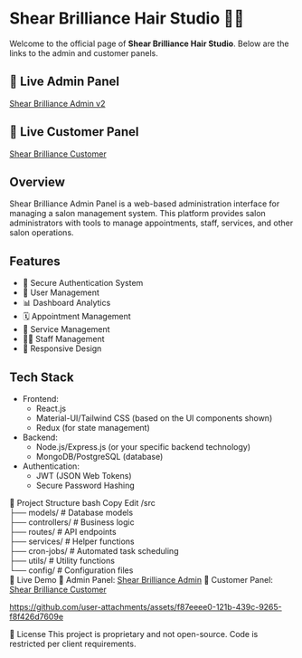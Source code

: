 # Shear Brilliance Hair Studio 💈✨

Welcome to the official page of **Shear Brilliance Hair Studio**. Below are the links to the admin and customer panels.

## 🚀 Live Admin Panel
[Shear Brilliance Admin v2](https://admin.orioniktechnologies.com/login)

## 🚀 Live Customer Panel
[Shear Brilliance Customer](https://shear-brilliance-web-lvqt.onrender.com)

## Overview
Shear Brilliance Admin Panel is a web-based administration interface for managing a salon management system. This platform provides salon administrators with tools to manage appointments, staff, services, and other salon operations.

## Features
- 🔐 Secure Authentication System
- 👥 User Management
- 📊 Dashboard Analytics
- 🗓️ Appointment Management
- 💄 Service Management
- 👩‍💼 Staff Management
- 📱 Responsive Design

## Tech Stack
- Frontend:
  - React.js
  - Material-UI/Tailwind CSS (based on the UI components shown)
  - Redux (for state management)
- Backend:
  - Node.js/Express.js (or your specific backend technology)
  - MongoDB/PostgreSQL (database)
- Authentication:
  - JWT (JSON Web Tokens)
  - Secure Password Hashing

📂 Project Structure
bash
Copy
Edit
/src  
  ├── models/        # Database models  
  ├── controllers/   # Business logic  
  ├── routes/        # API endpoints  
  ├── services/      # Helper functions  
  ├── cron-jobs/     # Automated task scheduling  
  ├── utils/         # Utility functions  
  └── config/        # Configuration files  
🚀 Live Demo
🔗 Admin Panel: [Shear Brilliance Admin](https://admin.orioniktechnologies.com/login)
🔗 Customer Panel: [Shear Brilliance Customer](https://shear-brilliance-web-lvqt.onrender.com)

https://github.com/user-attachments/assets/f87eeee0-121b-439c-9265-f8f426d7609e

📜 License
This project is proprietary and not open-source. Code is restricted per client requirements.


